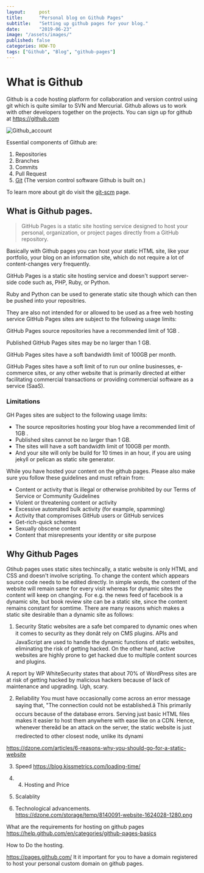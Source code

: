 ```yaml
---
layout:     post
title:      "Personal blog on Github Pages"
subtitle:   "Setting up github pages for your blog."
date:       "2019-06-23"
image: "/assets/images/"
published: false
categories: HOW-TO
tags: ["Github", "Blog", "github-pages"]
---
```


# What is Github
Github is a code hosting platform for collaboration and version control using git which is quite similar to SVN and Mercurial. Github allows us to work with other developers together on the projects. You can sign up for github at https://github.com

![Github_account](https://www.w3schools.com/whatis/img_github_account.jpg)

Essential components of Github are:
1. Repositories
2. Branches
3. Commits
4. Pull Request
5. [Git] (The version control software Github is built on.)

To learn more about git do visit the [git-scm] page.

## What is Github pages.

> GitHub Pages is a static site hosting service designed to host your personal, organization, or project pages directly from a GitHub repository.

Basically with Github pages you can host your static HTML site, like your portfolio, your blog on an information site, which do not require a lot of content-changes very frequently.

GitHub Pages is a static site hosting service and doesn't support server-side code such as, PHP, Ruby, or Python.

Ruby and Python can be used to generate static site though which can then be pushed into your repositries.

They are also not intended for or allowed to be used as a free web hosting service
GitHub Pages sites are subject to the following usage limits:

GitHub Pages source repositories have a recommended limit of 1GB .

Published GitHub Pages sites may be no larger than 1 GB.

GitHub Pages sites have a soft bandwidth limit of 100GB per month.

GitHub Pages sites have a soft limit of to run our online businesses, e-commerce sites, or any other website that is primarily directed at either facilitating commercial transactions or providing commercial software as a service (SaaS).

### Limitations

GH Pages sites are subject to the following usage limits:

* The source repositories hosting your blog have a recommended limit of 1GB .
* Published sites cannot be no larger than 1 GB.
* The sites will have a soft bandwidth limit of 100GB per month.
* And your site will only be build for 10 times in an hour, if you are using jekyll or pelican as static site generator.

While you have hosted your content on the github pages. Please also make sure you follow these guidelines and must refrain from:
* Content or activity that is illegal or otherwise prohibited by our Terms of Service or Community Guidelines
* Violent or threatening content or activity
* Excessive automated bulk activity (for example, spamming)
* Activity that compromises GitHub users or GitHub services
* Get-rich-quick schemes
* Sexually obscene content
* Content that misrepresents your identity or site purpose

## Why Github Pages
Gtihub pages uses static sites techincally, a static website is only HTML and CSS and doesn't involve scripting. To change the content which appears source code needs to be edited directly. In simple words, the content of the website will remain same for every visit whereas for dynamic sites the content will keep on changing. For e.g. the news feed of facebook is a dynamic site, but book review site can be a static site, since the content remains constant for somtime.  There are many reasons which makes a static site desirable than a dynamic site as follows:

1. Security
Static websites are a safe bet compared to dynamic ones when it comes to security as they donât rely on CMS plugins. APIs and JavaScript are used to handle the dynamic functions of static websites, eliminating the risk of getting hacked. On the other hand, active websites are highly prone to get hacked due to multiple content sources and plugins.

A report by WP WhiteSecurity states that about 70% of WordPress sites are at risk of getting hacked by malicious hackers because of lack of maintenance and upgrading. Ugh, scary.

2. Reliability
You must have occasionally come across an error message saying that, "The connection could not be established.â This primarily occurs because of the database errors. Serving just basic HTML files makes it easier to host them anywhere with ease like on a CDN.
Hence, whenever thereâd be an attack on the server, the static website is just rredirected to other closest node, unlike its dynami


https://dzone.com/articles/6-reasons-why-you-should-go-for-a-static-website


3. Speed
https://blog.kissmetrics.com/loading-time/

4. 4. Hosting and Price


5. Scalablity


6. Technological advancements.
https://dzone.com/storage/temp/8140091-website-1624028-1280.png


What are the requirements for hosting on github pages
https://help.github.com/en/categories/github-pages-basics

How to Do the hosting.

https://pages.github.com/
It it important for you to have a domain registered to host your personal custom domain on github pages.





[Git]:https://git-scm.com
[git-scm]:https://git-scm.com/doc
